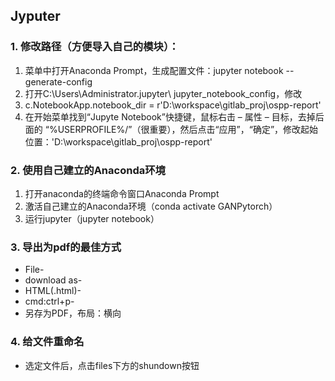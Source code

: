 
## Jyputer

### 1. 修改路径（方便导入自己的模块）：
1. 菜单中打开Anaconda Prompt，生成配置文件：jupyter notebook --generate-config
1. 打开C:\Users\Administrator\.jupyter\ jupyter_notebook_config，修改
1. c.NotebookApp.notebook_dir = r'D:\workspace\gitlab_proj\ospp-report'
1. 在开始菜单找到“Jupyte Notebook”快捷键，鼠标右击 – 属性 – 目标，去掉后面的 “%USERPROFILE%/”（很重要），然后点击“应用”，“确定”，修改起始位置：'D:\workspace\gitlab_proj\ospp-report'

### 2. 使用自己建立的Anaconda环境
1. 打开anaconda的终端命令窗口Anaconda Prompt
1. 激活自己建立的Anaconda环境（conda activate GANPytorch）
1. 运行jupyter（jupyter notebook）

### 3. 导出为pdf的最佳方式
- File-
- download as-
- HTML(.html)-
- cmd:ctrl+p-
- 另存为PDF，布局：横向

### 4. 给文件重命名
- 选定文件后，点击files下方的shundown按钮

